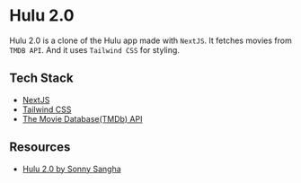 # Hulu 2.0

Hulu 2.0 is a clone of the Hulu app made with `NextJS`. It fetches movies from `TMDB API`. And it uses `Tailwind CSS` for styling.

## Tech Stack

- [NextJS](https://nextjs.org/docs)
- [Tailwind CSS](https://tailwindcss.com/)
- [The Movie Database(TMDb) API](https://www.themoviedb.org/documentation/api)

## Resources

- [Hulu 2.0 by Sonny Sangha](https://youtu.be/MqDlsjc8GLo)
